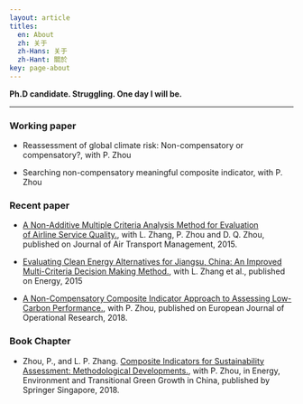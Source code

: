 ```yaml
---
layout: article
titles:
  en: About
  zh: 关于
  zh-Hans: 关于
  zh-Hant: 關於
key: page-about
---
```


**Ph.D candidate. Struggling. One day I will be.**

---
### Working paper
- Reassessment of global climate risk: Non-compensatory or compensatory?, with P. Zhou

- Searching non-compensatory meaningful composite indicator, with P. Zhou

### Recent paper

- [A Non-Additive Multiple Criteria Analysis Method for Evaluation of Airline Service Quality.](https://doi.org/10.1016/j.jairtraman.2015.05.006), with L. Zhang, P. Zhou and D. Q. Zhou, published on Journal of Air Transport Management, 2015.

- [Evaluating Clean Energy Alternatives for Jiangsu, China: An Improved Multi-Criteria Decision Making Method.](https://doi.org/10.1016/j.energy.2015.07.124.), with L. Zhang et al., published on Energy, 2015

- [A Non-Compensatory Composite Indicator Approach to Assessing Low-Carbon Performance.](https://doi.org/10.1016/j.ejor.2018.02.058), with P. Zhou, published on European Journal of Operational Research, 2018.


### Book Chapter

- Zhou, P., and L. P. Zhang. [Composite Indicators for Sustainability Assessment: Methodological Developments.](https://doi.org/10.1007/978-981-10-7919-1_2), with P. Zhou, in Energy, Environment and Transitional Green Growth in China, published by Springer Singapore, 2018.



